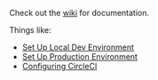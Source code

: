 Check out the [wiki](https://github.com/butterso/butter/wiki) for documentation.

Things like:

-   [Set Up Local Dev Environment](https://github.com/butterso/butter/wiki/Set-Up-Local-Dev-Environment)
-   [Set Up Production Environment](https://github.com/butterso/butter/wiki/Set-Up-Production-Environment)
-   [Configuring CircleCI](https://github.com/butterso/butter/wiki/CircleCI)
